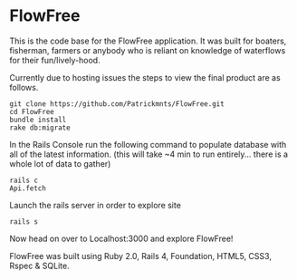 # FlowFree

This is the code base for the FlowFree application.  It was built for boaters, fisherman, farmers or anybody who is reliant on knowledge of waterflows for their fun/lively-hood.

Currently due to hosting issues the steps to view the final product are as follows.

    git clone https://github.com/Patrickmnts/FlowFree.git
    cd FlowFree
    bundle install
    rake db:migrate


In the Rails Console run the following command to populate database with all of the latest information.
(this will take ~4 min to run entirely... there is a whole lot of data to gather)

    rails c
    Api.fetch

Launch the rails server in order to explore site

    rails s

Now head on over to Localhost:3000 and explore FlowFree!


FlowFree was built using Ruby 2.0, Rails 4, Foundation, HTML5, CSS3, Rspec & SQLite.
